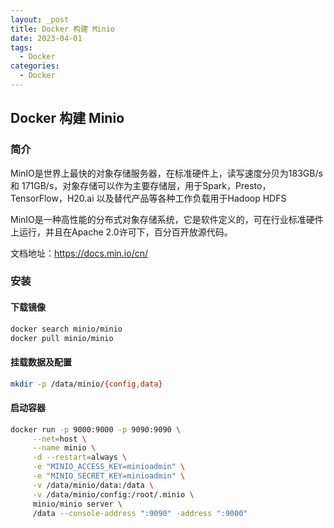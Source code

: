 ```yaml
---
layout: _post
title: Docker 构建 Minio
date: 2023-04-01
tags: 
  - Docker
categories: 
  - Docker
---
```


## Docker 构建 Minio

### 简介

MinIO是世界上最快的对象存储服务器，在标准硬件上，读写速度分贝为183GB/s 和 171GB/s，对象存储可以作为主要存储层，用于Spark，Presto，TensorFlow，H20.ai 以及替代产品等各种工作负载用于Hadoop HDFS

MinIO是一种高性能的分布式对象存储系统，它是软件定义的，可在行业标准硬件上运行，并且在Apache 2.0许可下，百分百开放源代码。

文档地址：https://docs.min.io/cn/

### 安装

#### 下载镜像

```bash
docker search minio/minio
docker pull minio/minio
```

#### 挂载数据及配置

```bash
mkdir -p /data/minio/{config,data}
```

#### 启动容器

```bash
docker run -p 9000:9000 -p 9090:9090 \
     --net=host \
     --name minio \
     -d --restart=always \
     -e "MINIO_ACCESS_KEY=minioadmin" \
     -e "MINIO_SECRET_KEY=minioadmin" \
     -v /data/minio/data:/data \
     -v /data/minio/config:/root/.minio \
     minio/minio server \
     /data --console-address ":9090" -address ":9000"
```

